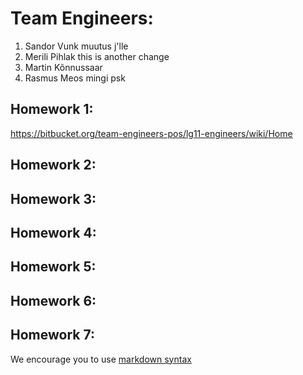 # Team Engineers:
1. Sandor Vunk muutus j'lle 
2. Merili Pihlak 
this is another change
3. Martin Kõnnussaar
4. Rasmus Meos mingi psk

## Homework 1:
https://bitbucket.org/team-engineers-pos/lg11-engineers/wiki/Home

## Homework 2:
<Links to the solution>

## Homework 3:
<Links to the solution>

## Homework 4:
<Links to the solution>

## Homework 5:
<Links to the solution>

## Homework 6:
<Links to the solution>

## Homework 7:
<Links to the solution>

We encourage you to use [markdown syntax](https://confluence.atlassian.com/bitbucketserver/markdown-syntax-guide-776639995.html)